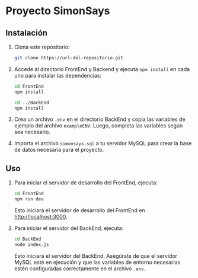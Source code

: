 # Proyecto SimonSays



## Instalación

1. Clona este repositorio:

    ```bash
    git clone https://url-del-repositorio.git
    ```

2. Accede al directorio FrontEnd y Backend y ejecuta `npm install` en cada uno para instalar las dependencias:

    ```bash
    cd FrontEnd
    npm install

    cd ../BackEnd
    npm install
    ```

3. Crea un archivo `.env` en el directorio BackEnd y copia las variables de ejemplo del archivo `exampleENV`. Luego, completa las variables según sea necesario.

4. Importa el archivo `simonsays.sql` a tu servidor MySQL para crear la base de datos necesaria para el proyecto.

## Uso

1. Para iniciar el servidor de desarrollo del FrontEnd, ejecuta:

    ```bash
    cd FrontEnd
    npm run dev
    ```

   Esto iniciará el servidor de desarrollo del FrontEnd en [http://localhost:3000](http://localhost:3000).

2. Para iniciar el servidor del BackEnd, ejecuta:

    ```bash
    cd BackEnd
    node index.js
    ```

   Esto iniciará el servidor del BackEnd. Asegúrate de que el servidor MySQL esté en ejecución y que las variables de entorno necesarias estén configuradas correctamente en el archivo `.env`.


